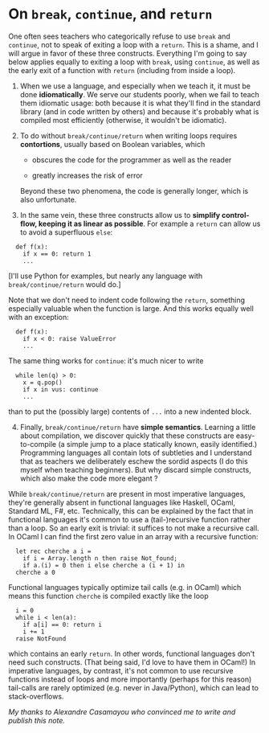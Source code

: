 # On `break`, `continue`, and `return`

One often sees teachers who categorically refuse to use `break` and
`continue`, not to speak of exiting a loop with a `return`.  This is a
shame, and I will argue in favor of these three constructs.
Everything I'm going to say below applies equally to exiting a loop
with `break`, using `continue`, as well as the early exit of a
function with `return` (including from inside a loop).

1. When we use a language, and especially when we teach it, it must be
  done **idiomatically**.  We serve our students poorly, when we fail
  to teach them idiomatic usage: both because it is what they'll find
  in the standard library (and in code written by others) and because
  it's probably what is compiled most efficiently (otherwise, it
  wouldn't be idiomatic).

2. To do without `break/continue/return` when writing loops requires
   **contortions**, usually based on Boolean variables, which

	* obscures the code for the programmer as well as the reader
	
	* greatly increases the risk of error

   Beyond these two phenomena, the code is generally longer, which is
   also unfortunate.

3. In the same vein, these three constructs allow us to **simplify
   control-flow, keeping it as linear as possible**.  For example a
   `return` can allow us to avoid a superfluous `else`:

```
  def f(x):
    if x == 0: return 1
    ...
```

[I'll use Python for examples, but nearly any language with `break/continue/return` would do.] 

   Note that we don't need to indent code following the `return`,
   something especially valuable when the function is large.  And this
   works equally well with an exception:

```
  def f(x):
    if x < 0: raise ValueError
    ...
```

   The same thing works for `continue`: it's much nicer to write

```
  while len(q) > 0:
    x = q.pop()
    if x in vus: continue
    ...
```

   than to put the (possibly large) contents of `...` into a new
   indented block.

4. Finally, `break/continue/return` have **simple semantics**.
   Learning a little about compilation, we discover quickly that these
   constructs are easy-to-compile (a simple jump to a place statically
   known, easily identified.)  Programming languages all contain lots
   of subtleties and I understand that as teachers we deliberately
   eschew the sordid aspects (I do this myself when teaching
   beginners). But why discard simple constructs, which also make
   the code more elegant ?

While `break/continue/return` are present in most imperative
languages, they're generally absent in functional languages like
Haskell, OCaml, Standard ML, F#, etc.  Technically, this can be
explained by the fact that in functional languages it's common to use
a (tail-)recursive function rather than a loop.  So an early exit is
trivial: it suffices to not make a recursive call.  In OCaml I can
find the first zero value in an array with a recursive function:

```
  let rec cherche a i =
    if i = Array.length n then raise Not_found;
    if a.(i) = 0 then i else cherche a (i + 1) in
  cherche a 0
```

Functional languages typically optimize tail calls (e.g. in OCaml)
which means this function `cherche` is compiled exactly like the loop

```
  i = 0
  while i < len(a):
    if a[i] == 0: return i
    i += 1
  raise NotFound
```

which contains an early `return`.  In other words, functional
languages don't need such constructs. (That being said, I'd love to
have them in OCaml!)  In imperative languages, by contrast, it's not
common to use recursive functions instead of loops and more
importantly (perhaps for this reason) tail-calls are rarely optimized
(e.g. never in Java/Python), which can lead to stack-overflows.


*My thanks to Alexandre Casamayou who convinced me to write and
publish this note.*
